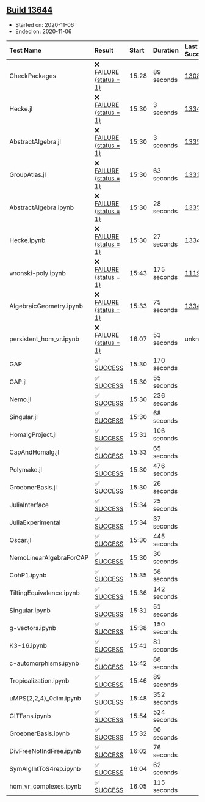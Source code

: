 ## [Build 13644](https://oscarci.mathematik.uni-kl.de/job/oscar/13644/)

* Started on: 2020-11-06
* Ended on: 2020-11-06

| Test Name    | Result | Start | Duration | Last Success | First Failure |
|:-------------|:-------|:------|:---------|:-------------|:--------------|
| CheckPackages | ❌ [FAILURE (status = 1)](https://oscarci.mathematik.uni-kl.de/job/oscar/13644/artifact/logs/build-13644/CheckPackages.log) | 15:28 | 89 seconds | [13085](https://oscarci.mathematik.uni-kl.de/job/oscar/13085/) | [13086](https://oscarci.mathematik.uni-kl.de/job/oscar/13086/) |
| Hecke.jl | ❌ [FAILURE (status = 1)](https://oscarci.mathematik.uni-kl.de/job/oscar/13644/artifact/logs/build-13644/Hecke.jl.log) | 15:30 | 3 seconds | [13341](https://oscarci.mathematik.uni-kl.de/job/oscar/13341/) | [13342](https://oscarci.mathematik.uni-kl.de/job/oscar/13342/) |
| AbstractAlgebra.jl | ❌ [FAILURE (status = 1)](https://oscarci.mathematik.uni-kl.de/job/oscar/13644/artifact/logs/build-13644/AbstractAlgebra.jl.log) | 15:30 | 3 seconds | [13355](https://oscarci.mathematik.uni-kl.de/job/oscar/13355/) | [13356](https://oscarci.mathematik.uni-kl.de/job/oscar/13356/) |
| GroupAtlas.jl | ❌ [FAILURE (status = 1)](https://oscarci.mathematik.uni-kl.de/job/oscar/13644/artifact/logs/build-13644/GroupAtlas.jl.log) | 15:30 | 63 seconds | [13311](https://oscarci.mathematik.uni-kl.de/job/oscar/13311/) | [13312](https://oscarci.mathematik.uni-kl.de/job/oscar/13312/) |
| AbstractAlgebra.ipynb | ❌ [FAILURE (status = 1)](https://oscarci.mathematik.uni-kl.de/job/oscar/13644/artifact/logs/build-13644/AbstractAlgebra.ipynb.log) | 15:30 | 28 seconds | [13355](https://oscarci.mathematik.uni-kl.de/job/oscar/13355/) | [13356](https://oscarci.mathematik.uni-kl.de/job/oscar/13356/) |
| Hecke.ipynb | ❌ [FAILURE (status = 1)](https://oscarci.mathematik.uni-kl.de/job/oscar/13644/artifact/logs/build-13644/Hecke.ipynb.log) | 15:30 | 27 seconds | [13341](https://oscarci.mathematik.uni-kl.de/job/oscar/13341/) | [13342](https://oscarci.mathematik.uni-kl.de/job/oscar/13342/) |
| wronski-poly.ipynb | ❌ [FAILURE (status = 1)](https://oscarci.mathematik.uni-kl.de/job/oscar/13644/artifact/logs/build-13644/wronski-poly.ipynb.log) | 15:43 | 175 seconds | [11192](https://oscarci.mathematik.uni-kl.de/job/oscar/11192/) | [11193](https://oscarci.mathematik.uni-kl.de/job/oscar/11193/) |
| AlgebraicGeometry.ipynb | ❌ [FAILURE (status = 1)](https://oscarci.mathematik.uni-kl.de/job/oscar/13644/artifact/logs/build-13644/AlgebraicGeometry.ipynb.log) | 15:33 | 75 seconds | [13341](https://oscarci.mathematik.uni-kl.de/job/oscar/13341/) | [13342](https://oscarci.mathematik.uni-kl.de/job/oscar/13342/) |
| persistent_hom_vr.ipynb | ❌ [FAILURE (status = 1)](https://oscarci.mathematik.uni-kl.de/job/oscar/13644/artifact/logs/build-13644/persistent_hom_vr.ipynb.log) | 16:07 | 53 seconds | unknown | unknown |
| GAP | ✅ [SUCCESS](https://oscarci.mathematik.uni-kl.de/job/oscar/13644/artifact/logs/build-13644/GAP.log) | 15:30 | 170 seconds |  |  |
| GAP.jl | ✅ [SUCCESS](https://oscarci.mathematik.uni-kl.de/job/oscar/13644/artifact/logs/build-13644/GAP.jl.log) | 15:30 | 55 seconds |  |  |
| Nemo.jl | ✅ [SUCCESS](https://oscarci.mathematik.uni-kl.de/job/oscar/13644/artifact/logs/build-13644/Nemo.jl.log) | 15:30 | 236 seconds |  |  |
| Singular.jl | ✅ [SUCCESS](https://oscarci.mathematik.uni-kl.de/job/oscar/13644/artifact/logs/build-13644/Singular.jl.log) | 15:30 | 68 seconds |  |  |
| HomalgProject.jl | ✅ [SUCCESS](https://oscarci.mathematik.uni-kl.de/job/oscar/13644/artifact/logs/build-13644/HomalgProject.jl.log) | 15:31 | 106 seconds |  |  |
| CapAndHomalg.jl | ✅ [SUCCESS](https://oscarci.mathematik.uni-kl.de/job/oscar/13644/artifact/logs/build-13644/CapAndHomalg.jl.log) | 15:33 | 65 seconds |  |  |
| Polymake.jl | ✅ [SUCCESS](https://oscarci.mathematik.uni-kl.de/job/oscar/13644/artifact/logs/build-13644/Polymake.jl.log) | 15:30 | 476 seconds |  |  |
| GroebnerBasis.jl | ✅ [SUCCESS](https://oscarci.mathematik.uni-kl.de/job/oscar/13644/artifact/logs/build-13644/GroebnerBasis.jl.log) | 15:30 | 26 seconds |  |  |
| JuliaInterface | ✅ [SUCCESS](https://oscarci.mathematik.uni-kl.de/job/oscar/13644/artifact/logs/build-13644/JuliaInterface.log) | 15:34 | 25 seconds |  |  |
| JuliaExperimental | ✅ [SUCCESS](https://oscarci.mathematik.uni-kl.de/job/oscar/13644/artifact/logs/build-13644/JuliaExperimental.log) | 15:34 | 37 seconds |  |  |
| Oscar.jl | ✅ [SUCCESS](https://oscarci.mathematik.uni-kl.de/job/oscar/13644/artifact/logs/build-13644/Oscar.jl.log) | 15:30 | 445 seconds |  |  |
| NemoLinearAlgebraForCAP | ✅ [SUCCESS](https://oscarci.mathematik.uni-kl.de/job/oscar/13644/artifact/logs/build-13644/NemoLinearAlgebraForCAP.log) | 15:30 | 30 seconds |  |  |
| CohP1.ipynb | ✅ [SUCCESS](https://oscarci.mathematik.uni-kl.de/job/oscar/13644/artifact/logs/build-13644/CohP1.ipynb.log) | 15:35 | 58 seconds |  |  |
| TiltingEquivalence.ipynb | ✅ [SUCCESS](https://oscarci.mathematik.uni-kl.de/job/oscar/13644/artifact/logs/build-13644/TiltingEquivalence.ipynb.log) | 15:36 | 142 seconds |  |  |
| Singular.ipynb | ✅ [SUCCESS](https://oscarci.mathematik.uni-kl.de/job/oscar/13644/artifact/logs/build-13644/Singular.ipynb.log) | 15:31 | 51 seconds |  |  |
| g-vectors.ipynb | ✅ [SUCCESS](https://oscarci.mathematik.uni-kl.de/job/oscar/13644/artifact/logs/build-13644/g-vectors.ipynb.log) | 15:38 | 150 seconds |  |  |
| K3-16.ipynb | ✅ [SUCCESS](https://oscarci.mathematik.uni-kl.de/job/oscar/13644/artifact/logs/build-13644/K3-16.ipynb.log) | 15:41 | 81 seconds |  |  |
| c-automorphisms.ipynb | ✅ [SUCCESS](https://oscarci.mathematik.uni-kl.de/job/oscar/13644/artifact/logs/build-13644/c-automorphisms.ipynb.log) | 15:42 | 88 seconds |  |  |
| Tropicalization.ipynb | ✅ [SUCCESS](https://oscarci.mathematik.uni-kl.de/job/oscar/13644/artifact/logs/build-13644/Tropicalization.ipynb.log) | 15:46 | 89 seconds |  |  |
| uMPS(2,2,4)_0dim.ipynb | ✅ [SUCCESS](https://oscarci.mathematik.uni-kl.de/job/oscar/13644/artifact/logs/build-13644/uMPS-2-2-4-_0dim.ipynb.log) | 15:48 | 352 seconds |  |  |
| GITFans.ipynb | ✅ [SUCCESS](https://oscarci.mathematik.uni-kl.de/job/oscar/13644/artifact/logs/build-13644/GITFans.ipynb.log) | 15:54 | 524 seconds |  |  |
| GroebnerBasis.ipynb | ✅ [SUCCESS](https://oscarci.mathematik.uni-kl.de/job/oscar/13644/artifact/logs/build-13644/GroebnerBasis.ipynb.log) | 15:32 | 90 seconds |  |  |
| DivFreeNotIndFree.ipynb | ✅ [SUCCESS](https://oscarci.mathematik.uni-kl.de/job/oscar/13644/artifact/logs/build-13644/DivFreeNotIndFree.ipynb.log) | 16:02 | 76 seconds |  |  |
| SymAlgIntToS4rep.ipynb | ✅ [SUCCESS](https://oscarci.mathematik.uni-kl.de/job/oscar/13644/artifact/logs/build-13644/SymAlgIntToS4rep.ipynb.log) | 16:04 | 62 seconds |  |  |
| hom_vr_complexes.ipynb | ✅ [SUCCESS](https://oscarci.mathematik.uni-kl.de/job/oscar/13644/artifact/logs/build-13644/hom_vr_complexes.ipynb.log) | 16:05 | 115 seconds |  |  |

